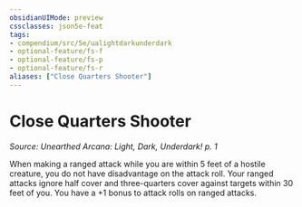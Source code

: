 ```yaml
---
obsidianUIMode: preview
cssclasses: json5e-feat
tags:
- compendium/src/5e/ualightdarkunderdark
- optional-feature/fs-f
- optional-feature/fs-p
- optional-feature/fs-r
aliases: ["Close Quarters Shooter"]
---
```

# Close Quarters Shooter
*Source: Unearthed Arcana: Light, Dark, Underdark! p. 1*  

When making a ranged attack while you are within 5 feet of a hostile creature, you do not have disadvantage on the attack roll. Your ranged attacks ignore half cover and three-quarters cover against targets within 30 feet of you. You have a +1 bonus to attack rolls on ranged attacks.